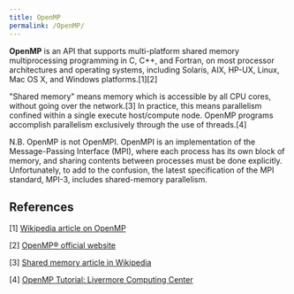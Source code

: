 ```yaml
---
title: OpenMP
permalink: /OpenMP/
---
```


**OpenMP** is an API that supports multi-platform shared memory
multiprocessing programming in C, C++, and Fortran, on most processor
architectures and operating systems, including Solaris, AIX, HP-UX,
Linux, Mac OS X, and Windows platforms.[1][2]

"Shared memory" means memory which is accessible by all CPU cores,
without going over the network.[3] In practice, this means parallelism
confined within a single execute host/compute node. OpenMP programs
accomplish parallelism exclusively through the use of threads.[4]

N.B. OpenMP is not OpenMPI. OpenMPI is an implementation of the
Message-Passing Interface (MPI), where each process has its own block of
memory, and sharing contents between processes must be done explicitly.
Unfortunately, to add to the confusion, the latest specification of the
MPI standard, MPI-3, includes shared-memory parallelism.

References
----------

<references/>

[1] [Wikipedia article on OpenMP](/Wikipedia:OpenMP "wikilink")

[2] [OpenMP® official website](http://openmp.org/wp/)

[3] [Shared memory article in Wikipedia](http://en.wikipedia.org/wiki/Shared_memory)

[4] [OpenMP Tutorial: Livermore Computing Center](https://computing.llnl.gov/tutorials/openMP/#ProgrammingModel)